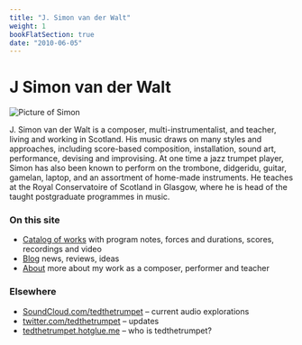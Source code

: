 ```yaml
---
title: "J. Simon van der Walt"
weight: 1
bookFlatSection: true
date: "2010-06-05"
---
```


# J Simon van der Walt

![Picture of Simon](/xtremehead.png) 

J. Simon van der Walt is a composer, multi-instrumentalist, and teacher, living and working in Scotland. His music draws on many styles and approaches, including score-based composition, installation, sound art, performance, devising and improvising. At one time a jazz trumpet player, Simon has also been known to perform on the trombone, didgeridu, guitar, gamelan, laptop, and an assortment of home-made instruments. He teaches at the Royal Conservatoire of Scotland in Glasgow, where he is head of the taught postgraduate programmes in music.

### On this site

* [Catalog of works](http://tedthetrumpet.wordpress.com/works) with program notes, forces and durations, scores, recordings and video
* [Blog](http://tedthetrumpet.wordpress.com/blog) news, reviews, ideas
* [About](http://tedthetrumpet.wordpress.com/about) more about my work as a composer, performer and teacher

### Elsewhere

* [SoundCloud.com/tedthetrumpet](https://soundcloud.com/tedthetrumpet/) – current audio explorations
* [twitter.com/tedthetrumpet](https://twitter.com/tedthetrumpet) – updates
* [tedthetrumpet.hotglue.me](http://tedthetrumpet.hotglue.me/) – who is tedthetrumpet?
